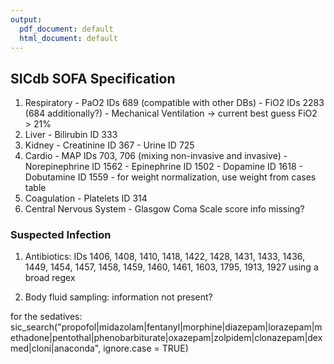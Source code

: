 ```yaml
---
output:
  pdf_document: default
  html_document: default
---
```


## SICdb SOFA Specification

  1. Respiratory
    - PaO2 IDs 689 (compatible with other DBs)
    - FiO2 IDs 2283 (684 additionally?)
    - Mechanical Ventilation -> current best guess FiO2 > 21%
  2. Liver
    - Bilirubin ID 333
  3. Kidney
    - Creatinine ID 367
    - Urine ID 725
  4. Cardio
    - MAP IDs 703, 706 (mixing non-invasive and invasive)
    - Norepinephrine ID 1562
    - Epinephrine ID 1502
    - Dopamine ID 1618
    - Dobutamine ID 1559
    - for weight normalization, use weight from cases table
  5. Coagulation
    - Platelets ID 314
  6. Central Nervous System
    - Glasgow Coma Scale score info missing?
    
### Suspected Infection

  1. Antibiotics: IDs 1406, 1408, 1410, 1418, 1422, 1428, 1431, 1433, 1436, 1449, 1454, 1457, 1458, 1459, 1460, 1461, 1603, 1795, 1913, 1927 using a broad regex

  2. Body fluid sampling: information not present?

for the sedatives:
sic_search("propofol|midazolam|fentanyl|morphine|diazepam|lorazepam|methadone|pentothal|phenobarbiturate|oxazepam|zolpidem|clonazepam|dexmed|cloni|anaconda", ignore.case = TRUE)